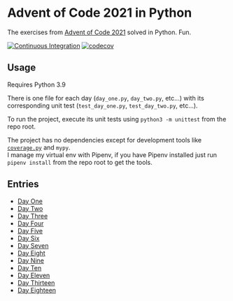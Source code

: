 # Advent of Code 2021 in Python

The exercises from [Advent of Code 2021](https://adventofcode.com/2021) solved in Python. Fun.

[![Continuous Integration](https://github.com/federico-paolillo/aoc2021/actions/workflows/ci.yml/badge.svg)](https://github.com/federico-paolillo/aoc2021/actions/workflows/ci.yml)
[![codecov](https://codecov.io/gh/federico-paolillo/aoc2021/branch/main/graph/badge.svg?token=U9V6AVCF8T)](https://codecov.io/gh/federico-paolillo/aoc2021)

## Usage

Requires Python 3.9

There is one file for each day (`day_one.py`, `day_two.py`, etc...) with its corresponding unit test (`test_day_one.py`, `test_day_two.py`, etc...).

To run the project, execute its unit tests using `python3 -m unittest` from the repo root.

The project has no dependencies except for development tools like [`coverage.py`](https://coverage.readthedocs.io/en/6.2/) and `mypy`.  
I manage my virtual env with Pipenv, if you have Pipenv installed just run `pipenv install` from the repo root to get the tools.

## Entries

- [Day One](docs/day_one.md)
- [Day Two](docs/day_two.md)
- [Day Three](docs/day_three.md)
- [Day Four](docs/day_four.md)
- [Day Five](docs/day_five.md)
- [Day Six](docs/day_six.md)
- [Day Seven](docs/day_seven.md)
- [Day Eight](docs/day_eight.md)
- [Day Nine](docs/day_nine.md)
- [Day Ten](docs/day_ten.md)
- [Day Eleven](docs/day_eleven.md)
- [Day Thirteen](docs/day_thirteen.md)
- [Day Eighteen](docs/day_eighteen.md)
